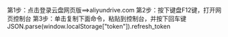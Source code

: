 第1步：点击登录云盘网页版==>aliyundrive.com
第2步：按下键盘F12键，打开网页控制台
第3步：单击复制下面命令，粘贴到控制台，并按下回车键
JSON.parse(window.localStorage["token"]).refresh_token
